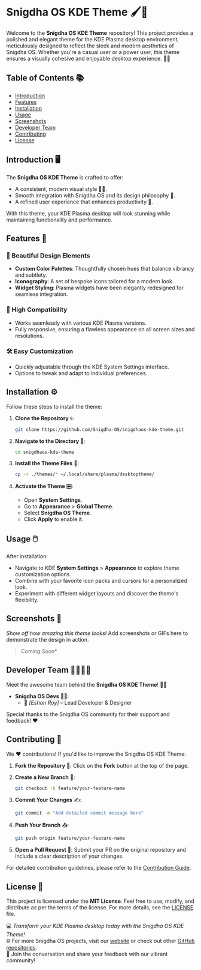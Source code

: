 # Snigdha OS KDE Theme 🖌️🎨

Welcome to the **Snigdha OS KDE Theme** repository! This project provides a polished and elegant theme for the KDE Plasma desktop environment, meticulously designed to reflect the sleek and modern aesthetics of Snigdha OS. Whether you're a casual user or a power user, this theme ensures a visually cohesive and enjoyable desktop experience. 🌟✨



## Table of Contents 📚
- [Introduction](#introduction)
- [Features](#features)
- [Installation](#installation)
- [Usage](#usage)
- [Screenshots](#screenshots)
- [Developer Team](#developer-team)
- [Contributing](#contributing)
- [License](#license)



## Introduction 🖥️

The **Snigdha OS KDE Theme** is crafted to offer:
- A consistent, modern visual style 🧑‍🎨.
- Smooth integration with Snigdha OS and its design philosophy 🧩.
- A refined user experience that enhances productivity 🚀.

With this theme, your KDE Plasma desktop will look stunning while maintaining functionality and performance.



## Features 🎉

### 🎨 Beautiful Design Elements
- **Custom Color Palettes**: Thoughtfully chosen hues that balance vibrancy and subtlety.
- **Iconography**: A set of bespoke icons tailored for a modern look.
- **Widget Styling**: Plasma widgets have been elegantly redesigned for seamless integration.

### 📐 High Compatibility
- Works seamlessly with various KDE Plasma versions.
- Fully responsive, ensuring a flawless appearance on all screen sizes and resolutions.

### 🛠️ Easy Customization
- Quickly adjustable through the KDE System Settings interface.
- Options to tweak and adapt to individual preferences.



## Installation ⚙️

Follow these steps to install the theme:

1. **Clone the Repository** 🌀:
   ```bash
   git clone https://github.com/Snigdha-OS/snigdhaos-kde-theme.git
   ```

2. **Navigate to the Directory** 📁:
   ```bash
   cd snigdhaos-kde-theme
   ```

3. **Install the Theme Files** 📂:
   ```bash
   cp -r ./themes/* ~/.local/share/plasma/desktoptheme/
   ```

4. **Activate the Theme** 🎛️:
   - Open **System Settings**.
   - Go to **Appearance** > **Global Theme**.
   - Select **Snigdha OS Theme**.
   - Click **Apply** to enable it.



## Usage 🖱️

After installation:
- Navigate to KDE **System Settings** > **Appearance** to explore theme customization options.
- Combine with your favorite icon packs and cursors for a personalized look.
- Experiment with different widget layouts and discover the theme's flexibility.



## Screenshots 📸

*Show off how amazing this theme looks!* Add screenshots or GIFs here to demonstrate the design in action.

> Coming Soon*

## Developer Team 👨‍💻👩‍💻

Meet the awesome team behind the **Snigdha OS KDE Theme**! 💪✨

- **Snigdha OS Devs** 🧑‍🎨:
  - 🎨 *[Eshan Roy]* – Lead Developer & Designer

Special thanks to the Snigdha OS community for their support and feedback! ❤️



## Contributing 🤝

We ❤️ contributions! If you'd like to improve the Snigdha OS KDE Theme:

1. **Fork the Repository** 🍴:
   Click on the **Fork** button at the top of the page.

2. **Create a New Branch** 🌿:
   ```bash
   git checkout -b feature/your-feature-name
   ```

3. **Commit Your Changes** ✍️:
   ```bash
   git commit -m "Add detailed commit message here"
   ```

4. **Push Your Branch** 📤:
   ```bash
   git push origin feature/your-feature-name
   ```

5. **Open a Pull Request** 🔁:
   Submit your PR on the original repository and include a clear description of your changes.

For detailed contribution guidelines, please refer to the [Contribution Guide](https://github.com/Snigdha-OS/documentation).



## License 📜

This project is licensed under the **MIT License**. Feel free to use, modify, and distribute as per the terms of the license. For more details, see the [LICENSE](https://github.com/Snigdha-OS/snigdhaos-kde-theme/blob/master/LICENSE) file.



💻 *Transform your KDE Plasma desktop today with the Snigdha OS KDE Theme!*  
🌐 For more Snigdha OS projects, visit our [website](https://snigdhaos.org) or check out other [GitHub repositories](https://github.com/Snigdha-OS).  
👥 Join the conversation and share your feedback with our vibrant community!